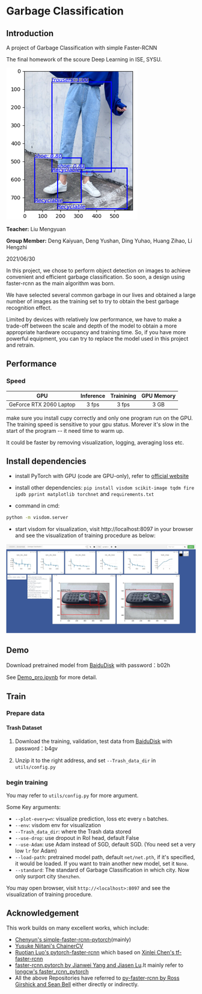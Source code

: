 # Garbage Classification

## Introduction

A project of Garbage Classification with simple Faster-RCNN

The final homework of the scoure Deep Learning in ISE, SYSU.

![img](imgs/pred_img.jpg)

**Teacher:** Liu Mengyuan

**Group Member:** Deng Kaiyuan, Deng Yushan, Ding Yuhao, Huang Zihao, Li Hengzhi

2021/06/30

In this project, we chose to perform object detection on images to achieve convenient and efficient garbage classification. So soon, a design using faster-rcnn as the main algorithm was born.

We have selected several common garbage in our lives and obtained a large number of images as the training set to try to obtain the best garbage recognition effect.

Limited by devices with relatively low performance, we have to make a trade-off between the scale and depth of the model to obtain a more appropriate hardware occupancy and training time. So, if you have more powerful equipment, you can try to replace the model used in this project and retrain.



## Performance



### Speed

|   GPU                 | Inference | Trainining | GPU Memory |
| :------:              | :-------: | :--------: | :---------:|
|   GeForce RTX 2060 Laptop   |   3 fps   |     3 fps  | 3 GB |



make sure you install cupy correctly and only one program run on the GPU. The training speed is sensitive to your gpu status. Morever it's slow in the start of the program -- it need time to warm up.

It could be faster by removing visualization, logging, averaging loss etc.

## Install dependencies




- install PyTorch with GPU (code are GPU-only), refer to [official website](http://pytorch.org)

- install other dependencies:  `pip install visdom scikit-image tqdm fire ipdb pprint matplotlib torchnet` and `requirements.txt`

- command in cmd:
```Bash
python -m visdom.server
```

- start visdom for visualization, visit http://localhost:8097 in your browser and see the visualization of training procedure as below:

![img](imgs/Visdom.jpg)



## Demo

Download pretrained model from [BaiduDisk](https://pan.baidu.com/s/12NLSy-7zsNpuYNoeJjj_wA) with password：b02h

See [Demo_pro.ipynb](https://github.com/IT-BillDeng/Garbage-Classification/blob/main/Demo_pro.ipynb) for more detail.

## Train

### Prepare data

#### Trash Dataset

1. Download the training, validation, test data from [BaiduDisk](https://pan.baidu.com/s/1W4wlNRcoKwWknLadtDHlvg) with password：b4gv

   

2. Unzip it to the right address, and set `--Trash_data_dir` in `utils/config.py`


### begin training

You may refer to `utils/config.py` for more argument.

Some Key arguments:


- `--plot-every=n`: visualize prediction, loss etc every `n` batches.
- `--env`: visdom env for visualization
- `--Trash_data_dir`: where the Trash data stored
- `--use-drop`: use dropout in RoI head, default False
- `--use-Adam`: use Adam instead of SGD, default SGD. (You need set a very low `lr` for Adam)
- `--load-path`: pretrained model path, default `net/net.pth`, if it's specified, it would be loaded. If you want to train another new model, set it `None`.
- `--standard`: The standard of Garbage Classification in which city. Now only surport city `Shenzhen`.

You may open browser, visit `http://<localhost>:8097` and see the visualization of training procedure.

## Acknowledgement
This work builds on many excellent works, which include:

- [Chenyun's simple-faster-rcnn-pytorch](https://github.com/chenyuntc/simple-faster-rcnn-pytorch)(mainly)
- [Yusuke Niitani's ChainerCV](https://github.com/chainer/chainercv) 
- [Ruotian Luo's pytorch-faster-rcnn](https://github.com/ruotianluo/pytorch-faster-rcnn) which based on [Xinlei Chen's tf-faster-rcnn](https://github.com/endernewton/tf-faster-rcnn)
- [faster-rcnn.pytorch by Jianwei Yang and Jiasen Lu](https://github.com/jwyang/faster-rcnn.pytorch).It mainly refer to [longcw's faster_rcnn_pytorch](https://github.com/longcw/faster_rcnn_pytorch)
- All the above Repositories have referred to [py-faster-rcnn by Ross Girshick and Sean Bell](https://github.com/rbgirshick/py-faster-rcnn)  either directly or indirectly. 

